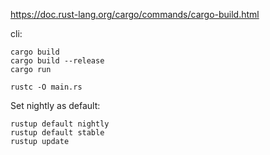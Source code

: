
https://doc.rust-lang.org/cargo/commands/cargo-build.html

cli:
```commandline
cargo build
cargo build --release
cargo run
```

```cli
rustc -O main.rs
```

Set nightly as default:
```
rustup default nightly
rustup default stable
rustup update
```